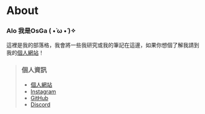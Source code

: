 # About
### Alo 我是OsGa ( •̀ ω •́ )✧

這裡是我的部落格，我會將一些我研究或我的筆記在這邊，如果你想個了解我請到我的[個人網站](https://osga.dev)！

> ### 個人資訊
> - [個人網站](https://osga.dev)
> - [Instagram](https://www.instagram.com/os324_/)
> - [GitHub](https://github.com/osga24)
> - [Discord](https://discord.com/users/osga_)
